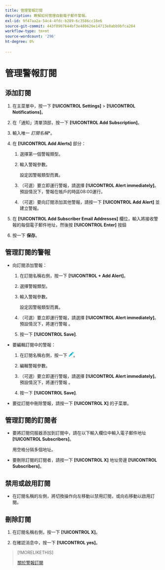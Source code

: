 ```yaml
---
title: 管理警報訂閱
description: 瞭解如何管理自動電子郵件警報。
exl-id: 9f47aa2a-54c4-4fdc-b289-6c3586cc18e6
source-git-commit: 443f8907644bf3e480626e14713e8abb9bfca284
workflow-type: tm+mt
source-wordcount: '296'
ht-degree: 0%

---
```


# 管理警報訂閱

## 添加訂閱

1. 在主菜單中，按一下 **[!UICONTROL Settings]** > **[!UICONTROL Notifications]**。

1. 在「通知」清單頂部，按一下 **[!UICONTROL Add Subscription]**。

1. 輸入唯一 *訂閱名稱**。

1. 在 **[!UICONTROL Add Alerts]** 部分：

   1. 選擇第一個警報類型。

   1. 輸入警報參數。

      設定因警報類型而異。

   1. （可選）要立即運行警報，請選擇 **[!UICONTROL Alert immediately]**。 預設情況下，警報在帳戶的時區08:00運行。

   1. （可選）要向訂閱添加其他警報，請按一下 **[!UICONTROL Add Alert]** 並建立警報。

1. 在 **[!UICONTROL Add Subscriber Email Addresses]** 欄位，輸入將接收警報的每個電子郵件地址，然後按 **[!UICONTROL Enter]** 按鈕

1. 按一下 **保存**。

## 管理訂閱的警報

* 向訂閱添加警報：

   1. 在訂閱名稱右側，按一下 **[!UICONTROL + Add Alert]**。

   1. 選擇警報類型。

   1. 輸入警報參數。

      設定因警報類型而異。

   1. （可選）要立即運行警報，請選擇 **[!UICONTROL Alert immediately]**。 預設情況下，將運行警報 <!-- at what time? -->。

   1. 按一下 **[!UICONTROL Save]**.

* 要編輯訂閱中的警報：

   1. 在訂閱名稱右側，按一下 ![編輯](/help/dsp/assets/edit.png)。

   1. 編輯警報參數。

   1. （可選）要立即運行警報，請選擇 **[!UICONTROL Alert immediately]**。 預設情況下，將運行警報 <!-- at what time? -->。

   1. 按一下 **[!UICONTROL Save]**.

* 要從訂閱中刪除警報，請按一下 **[!UICONTROL X]** 的子菜單。

## 管理訂閱的訂閱者

* 要將訂閱伺服器添加到訂閱中，請在以下輸入欄位中輸入電子郵件地址 **[!UICONTROL Subscribers]**。

   用空格分隔多個地址。

* 要刪除訂閱的訂閱者，請按一下 **[!UICONTROL X]** 地址旁邊 **[!UICONTROL Subscribers]**。

## 禁用或啟用訂閱

* 在訂閱名稱的左側，將切換操作向左移動以禁用訂閱，或向右移動以啟用訂閱。

## 刪除訂閱

1. 在訂閱名稱右側，按一下 **[!UICONTROL X]**。

1. 在確認消息中，按一下 **[!UICONTROL yes]**。

>[!MORELIKETHIS]
>
>[關於警報訂閱](alerts-about.md)
